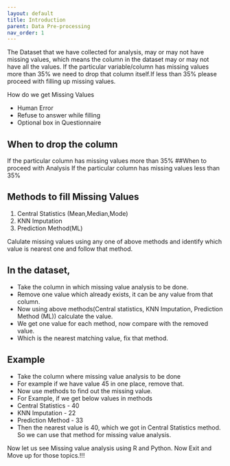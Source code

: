 ```yaml
---
layout: default
title: Introduction
parent: Data Pre-processing
nav_order: 1
---
```


The Dataset that we have collected for analysis, may or may not have missing values, which means the column in the dataset may or may not have all the values. If the  particular variable/column has missing values more than 35% we need to drop that column itself.If less than 35% please proceed with filling up missing values. 

How do we get Missing Values
- Human Error
- Refuse to answer while filling
- Optional box in Questionnaire

## When to drop the column 
If the particular column has missing values more than 35%
##When to proceed with Analysis 
If the particular column has missing values less than 35%

## Methods to fill Missing Values
1. Central Statistics (Mean,Median,Mode)
2. KNN Imputation
3. Prediction Method(ML)

Calulate missing values using any one of above methods and identify which value is nearest one and follow that method.  
## In the dataset, 
- Take the column in which missing value analysis to be done.  
- Remove one value which already exists, it can be any value from that column.
- Now using above methods(Central statistics, KNN Imputation, Prediction Method (ML)) calculate the value.
- We get one value for each method, now compare with the removed value.
- Which is the nearest matching value, fix that method.
  
## Example
- Take the column where missing value analysis to be done
- For example if we have value 45 in one place, remove that.
- Now use methods to find out the missing value.
- For Example, if we get below values in methods
-  Central Statistics - 40
-  KNN Imputation - 22
-  Prediction Method - 33
-  Then the nearest value is 40, which we got in Central Statistics method. So we can use that method for missing value analysis.  

Now let us see Missing value analysis using R and Python. 
Now Exit and Move up for those topics.!!!





